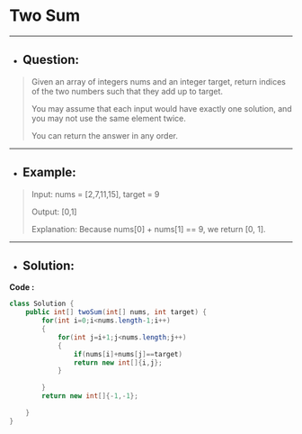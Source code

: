 # Two Sum
---
- ## Question:
> Given an array of integers nums and an integer target, return indices of the two numbers such that they add up to target.
> 
> You may assume that each input would have exactly one solution, and you may not use the same element twice.
> 
> You can return the answer in any order.
---
- ## Example:
> Input: nums = [2,7,11,15], target = 9
> 
> Output: [0,1]
> 
> Explanation: Because nums[0] + nums[1] == 9, we return [0, 1].
---
- ## Solution:
**Code :**
```java
class Solution {
    public int[] twoSum(int[] nums, int target) {
        for(int i=0;i<nums.length-1;i++)
        {
            for(int j=i+1;j<nums.length;j++)
            {
                if(nums[i]+nums[j]==target)
                return new int[]{i,j};
            }
            
        }
        return new int[]{-1,-1};
        
    }
}
